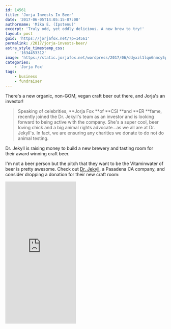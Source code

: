```yaml
---
id: 14561
title: 'Jorja Invests In Beer'
date: '2017-06-05T14:05:15-07:00'
authorname: 'Mika E. (Ipstenu)'
excerpt: 'Truly odd, yet oddly delicious. A new brew to try!'
layout: post
guid: 'https://jorjafox.net/?p=14561'
permalink: /2017/jorja-invests-beer/
astra_style_timestamp_css:
    - '1634453312'
image: 'https://static.jorjafox.net/wordpress/2017/06/ddyxzl1lqn6nmcy5psfu.png'
categories:
    - 'Jorja Fox'
tags:
    - business
    - fundraiser
---
```


There's a new organic, non-GOM, vegan craft beer out there, and Jorja's an investor!
<blockquote>Speaking of celebrities, **Jorja Fox **of **CSI **and **ER **fame, recently joined the Dr. Jekyll's team as an investor and is looking forward to being active with the company. She's a super cool, beer loving chick and a big animal rights advocate...as we all are at Dr. Jekyll's. In fact, we are ensuring any charities we donate to do not do animal testing.</blockquote>
Dr. Jekyll is raising money to build a new brewery and tasting room for their award winning craft beer.

I'm not a beer person but the pitch that they want to be the Vitaminwater of beer is pretty awesome. Check out <a href="http://www.drjekylls.com">Dr. Jekyll</a>, a Pasadena CA company, and consider dropping a donation for their new craft room:

<iframe src="https://www.indiegogo.com/project/dr-jekyll-s-brewery-and-tasting-room-beer/embedded" width="222px" height="445px" frameborder="0" scrolling="no"></iframe>
